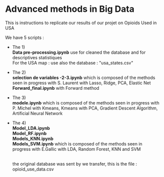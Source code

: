 # Advanced methods in Big Data 

This is instructions to replicate our results of our projet on Opioids Used in USA 

We have 5 scripts : 

- The 1) 
        <br/> **Data pre-processing.ipynb** use for cleaned the database and for descriptives statistiques 
<br/> For the USA map : use also the database : "usa_states.csv"
- The 2) 
  <br/>      **selection de variables -2-3.ipynb** which is composed of the methods seen in progress with S. Laurent with Lasso, Ridge, PCA, Elastic Net
   <br/>     **Forward_final.ipynb** with Forward method 
- The 3) 
     <br/>   **modele.ipynb** which is composed of the methods seen in progress with P. Michel with Kmeans, Kmeans with PCA, Gradient Descent Algorithm, Artificial Neural Network 
- The 4) 
     <br/>    **Model_LDA.ipynb**
     <br/>   **Model_RF.ipynb**
     <br/>   **Models_KNN.ipynb**
     <br/>   **Models_SVM.ipynb** which is composed of the methods seen in progress with E.Gallic with LDA, Random Forest, KNN and SVM 
     
     
  <br/> the original database was sent by we transfer, this is the file : opioid_use_data.csv

